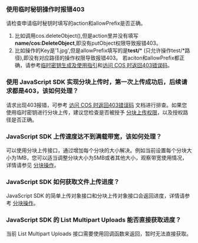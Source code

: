 ### 使用临时秘钥操作时报错403
请检查申请临时秘钥时填写的action和allowPrefix是否正确。
1. 比如调用cos.deleteObject(),但是action里并没有填写**name/cos:DeleteObject**,即没有putObject权限导致报错403。
2. 比如操作的Key是'1.jpg',但是allowPrefix填写的是**test/*** (只允许操作test/*路径),即没有对应路径的操作权限导致报错403。
若aciton和allowPrefix都正确，请参考[临时密钥生成及使用指引](https://cloud.tencent.com/document/product/436/14048)和[访问 COS 时返回403错误码](https://cloud.tencent.com/document/product/436/54303)。

### 使用 JavaScript SDK 实现分块上传时，第一次上传成功后，后续请求都是403，该如何处理？

请求出现403报错，可参考 [访问 COS 时返回403错误码](https://cloud.tencent.com/document/product/436/54303) 文档进行排查。如果您使用临时密钥进行分块上传，建议您检查是否被授予 [分块上传权限](https://cloud.tencent.com/document/product/436/31923#.E5.88.86.E5.9D.97.E4.B8.8A.E4.BC.A0)，以及授权路径是否正确。

### JavaScript SDK 上传速度达不到满载带宽，该如何处理？

可以使用分块上传接口，通过增加每个分块的大小解决。例如当前设置每个分块大小为1MB，您可以适当调整分块大小为5MB或者其他大小，观察带宽使用情况，详情请参见 [分块操作](https://cloud.tencent.com/document/product/436/64960#.E5.88.86.E5.9D.97.E6.93.8D.E4.BD.9C)。

### JavaScript SDK 如何获取文件上传进度？

JavaScript SDK 的简单上传对象接口和分块上传对象接口会返回进度，详情请参考 [分块操作](https://cloud.tencent.com/document/product/436/64960#.E5.88.86.E5.9D.97.E6.93.8D.E4.BD.9C)。

### JavaScript SDK 的 List Multipart Uploads 能否直接获取进度？

当前 List Multipart Uploads 接口需要使用回调函数来返回，暂时无法直接获取。

